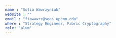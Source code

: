```yaml
---
name : "Sofia Wawrzyniak"
website : ""
email : "fiawawrz@seas.upenn.edu"
where : "Strategy Engineer, Fabric Cryptography"
role: "alum"
---
```


